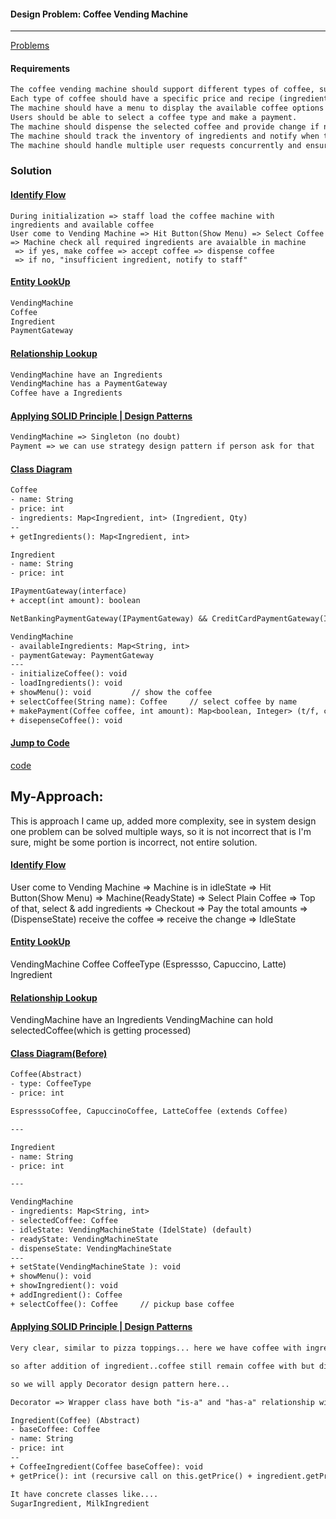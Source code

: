 #### Design Problem: Coffee Vending Machine

---

[Problems](https://github.com/ashishps1/awesome-low-level-design/blob/main/problems/traffic-signal.md)

#### Requirements

```tex
The coffee vending machine should support different types of coffee, such as espresso, cappuccino, and latte.
Each type of coffee should have a specific price and recipe (ingredients and their quantities).
The machine should have a menu to display the available coffee options and their prices.
Users should be able to select a coffee type and make a payment.
The machine should dispense the selected coffee and provide change if necessary.
The machine should track the inventory of ingredients and notify when they are running low.
The machine should handle multiple user requests concurrently and ensure thread safety.
```

### Solution

#### <u>Identify Flow</u>

```textile
During initialization => staff load the coffee machine with ingredients and available coffee
User come to Vending Machine => Hit Button(Show Menu) => Select Coffee => Machine check all required ingredients are avaialble in machine
 => if yes, make coffee => accept coffee => dispense coffee
 => if no, "insufficient ingredient, notify to staff"
```

#### <u>Entity LookUp</u>

```tex
VendingMachine
Coffee
Ingredient
PaymentGateway
```

#### <u>Relationship Lookup</u>

```tex
VendingMachine have an Ingredients
VendingMachine has a PaymentGateway
Coffee have a Ingredients
```

#### <u>Applying SOLID Principle | Design Patterns</u>

```tex
VendingMachine => Singleton (no doubt)
Payment => we can use strategy design pattern if person ask for that
```

#### <u>Class Diagram</u>

```tex
Coffee
- name: String
- price: int
- ingredients: Map<Ingredient, int> (Ingredient, Qty)
--
+ getIngredients(): Map<Ingredient, int>

Ingredient
- name: String
- price: int

IPaymentGateway(interface)
+ accept(int amount): boolean

NetBankingPaymentGateway(IPaymentGateway) && CreditCardPaymentGateway(IPaymentGateway)

VendingMachine
- availableIngredients: Map<String, int>
- paymentGateway: PaymentGateway
---
- initializeCoffee(): void
- loadIngredients(): void
+ showMenu(): void         // show the coffee
+ selectCoffee(String name): Coffee     // select coffee by name
+ makePayment(Coffee coffee, int amount): Map<boolean, Integer> (t/f, change)
+ disepenseCoffee(): void
```

#### <u>Jump to Code</u>

[code](https://github.com/ashishps1/awesome-low-level-design/blob/main/problems/traffic-signal.md)

## My-Approach:

This is approach I came up, added more complexity, see in system design one problem can be solved multiple ways, so it is not incorrect that is I'm sure, might be some portion is incorrect, not entire solution.

#### <u>Identify Flow</u>

User come to Vending Machine => Machine is in idleState => Hit Button(Show Menu) => Machine(ReadyState) => Select Plain Coffee => Top of that, select & add ingredients => Checkout => Pay the total amounts => (DispenseState) receive the coffee => receive the change => IdleState

#### <u>Entity LookUp</u>

VendingMachine
Coffee
CoffeeType (Espressso, Capuccino, Latte)
Ingredient

#### <u>Relationship Lookup</u>

VendingMachine have an Ingredients
VendingMachine can hold selectedCoffee(which is getting processed)

#### <u>Class Diagram(Before)</u>

```tex
Coffee(Abstract)
- type: CoffeeType
- price: int

EspresssoCoffee, CapuccinoCoffee, LatteCoffee (extends Coffee)

---

Ingredient
- name: String
- price: int

---

VendingMachine
- ingredients: Map<String, int>
- selectedCoffee: Coffee
- idleState: VendingMachineState (IdelState) (default)
- readyState: VendingMachineState
- dispenseState: VendingMachineState
---
+ setState(VendingMachineState ): void
+ showMenu(): void
+ showIngredient(): void
+ addIngredient(): Coffee
+ selectCoffee(): Coffee     // pickup base coffee
```

#### <u>Applying SOLID Principle | Design Patterns</u>

```tex
Very clear, similar to pizza toppings... here we have coffee with ingredient

so after addition of ingredient..coffee still remain coffee with but diff ingredient...

so we will apply Decorator design pattern here...

Decorator => Wrapper class have both "is-a" and "has-a" relationship with base class. 

Ingredient(Coffee) (Abstract)
- baseCoffee: Coffee
- name: String
- price: int 
--
+ CoffeeIngredient(Coffee baseCoffee): void
+ getPrice(): int (recursive call on this.getPrice() + ingredient.getPrice())

It have concrete classes like.... 
SugarIngredient, MilkIngredient
```
